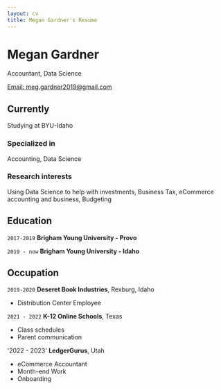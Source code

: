 ```yaml
---
layout: cv
title: Megan Gardner's Resume
---
```

# Megan Gardner
Accountant, Data Science

<div id="webaddress">
<a href="meg.gardner2019@gmail.com">Email: meg.gardner2019@gmail.com</a>
</div>


## Currently

Studying at BYU-Idaho

### Specialized in

Accounting, Data Science


### Research interests

Using Data Science to help with investments, Business Tax, eCommerce accounting and business, Budgeting 


## Education

`2017-2019`
__Brigham Young University - Provo__

`2019 - now`
__Brigham Young University - Idaho__


## Occupation

`2019-2020`
__Deseret Book Industries__, Rexburg, Idaho

- Distribution Center Employee

`2021 - 2022`
__K-12 Online Schools__, Texas

- Class schedules
- Parent communication

'2022 - 2023'
__LedgerGurus__, Utah

- eCommerce Accountant 
- Month-end Work
- Onboarding


